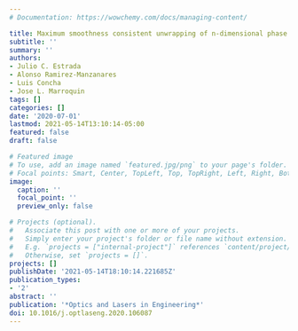```yaml
---
# Documentation: https://wowchemy.com/docs/managing-content/

title: Maximum smoothness consistent unwrapping of n-dimensional phase fields
subtitle: ''
summary: ''
authors:
- Julio C. Estrada
- Alonso Ramirez-Manzanares
- Luis Concha
- Jose L. Marroquin
tags: []
categories: []
date: '2020-07-01'
lastmod: 2021-05-14T13:10:14-05:00
featured: false
draft: false

# Featured image
# To use, add an image named `featured.jpg/png` to your page's folder.
# Focal points: Smart, Center, TopLeft, Top, TopRight, Left, Right, BottomLeft, Bottom, BottomRight.
image:
  caption: ''
  focal_point: ''
  preview_only: false

# Projects (optional).
#   Associate this post with one or more of your projects.
#   Simply enter your project's folder or file name without extension.
#   E.g. `projects = ["internal-project"]` references `content/project/deep-learning/index.md`.
#   Otherwise, set `projects = []`.
projects: []
publishDate: '2021-05-14T18:10:14.221685Z'
publication_types:
- '2'
abstract: ''
publication: '*Optics and Lasers in Engineering*'
doi: 10.1016/j.optlaseng.2020.106087
---
```

